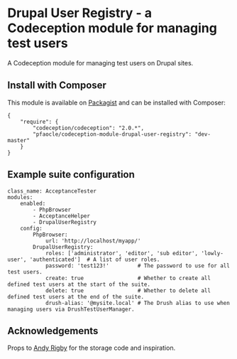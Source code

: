 Drupal User Registry - a Codeception module for managing test users
===

A Codeception module for managing test users on Drupal sites.

## Install with Composer

This module is available on [Packagist](https://packagist.org/packages/pfaocle/codeception-module-drupal-user-registry) and can be installed with Composer:

    {
        "require": {
            "codeception/codeception": "2.0.*",
            "pfaocle/codeception-module-drupal-user-registry": "dev-master"
        }
    }


## Example suite configuration

    class_name: AcceptanceTester
    modules:
        enabled:
            - PhpBrowser
            - AcceptanceHelper
            - DrupalUserRegistry
        config:
            PhpBrowser:
                url: 'http://localhost/myapp/'
            DrupalUserRegistry:
                roles: ['administrator', 'editor', 'sub editor', 'lowly-user', 'authenticated']  # A list of user roles.
                password: 'test123!'         # The password to use for all test users.
                create: true                 # Whether to create all defined test users at the start of the suite.
                delete: true                 # Whether to delete all defined test users at the end of the suite.
                drush-alias: '@mysite.local' # The Drush alias to use when managing users via DrushTestUserManager.


## Acknowledgements

Props to [Andy Rigby](https://github.com/ixisandyr) for the storage code and inspiration.
